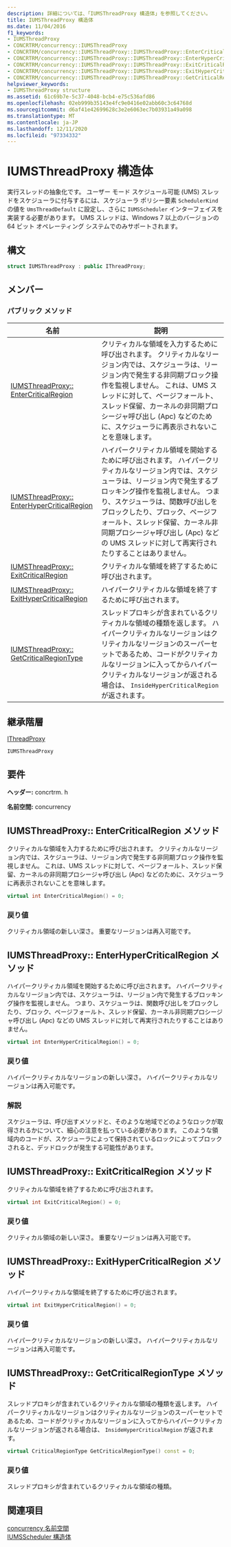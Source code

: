 ```yaml
---
description: 詳細については、「IUMSThreadProxy 構造体」を参照してください。
title: IUMSThreadProxy 構造体
ms.date: 11/04/2016
f1_keywords:
- IUMSThreadProxy
- CONCRTRM/concurrency::IUMSThreadProxy
- CONCRTRM/concurrency::IUMSThreadProxy::IUMSThreadProxy::EnterCriticalRegion
- CONCRTRM/concurrency::IUMSThreadProxy::IUMSThreadProxy::EnterHyperCriticalRegion
- CONCRTRM/concurrency::IUMSThreadProxy::IUMSThreadProxy::ExitCriticalRegion
- CONCRTRM/concurrency::IUMSThreadProxy::IUMSThreadProxy::ExitHyperCriticalRegion
- CONCRTRM/concurrency::IUMSThreadProxy::IUMSThreadProxy::GetCriticalRegionType
helpviewer_keywords:
- IUMSThreadProxy structure
ms.assetid: 61c69b7e-5c37-4048-bcb4-e75c536afd86
ms.openlocfilehash: 02eb999b35143e4fc9e0416e02abb60c3c64768d
ms.sourcegitcommit: d6af41e42699628c3e2e6063ec7b03931a49a098
ms.translationtype: MT
ms.contentlocale: ja-JP
ms.lasthandoff: 12/11/2020
ms.locfileid: "97334332"
---
```

# <a name="iumsthreadproxy-structure"></a>IUMSThreadProxy 構造体

実行スレッドの抽象化です。 ユーザー モード スケジュール可能 (UMS) スレッドをスケジューラに付与するには、スケジューラ ポリシー要素 `SchedulerKind` の値を `UmsThreadDefault` に設定し、さらに `IUMSScheduler` インターフェイスを実装する必要があります。 UMS スレッドは、Windows 7 以上のバージョンの 64 ビット オペレーティング システムでのみサポートされます。

## <a name="syntax"></a>構文

```cpp
struct IUMSThreadProxy : public IThreadProxy;
```

## <a name="members"></a>メンバー

### <a name="public-methods"></a>パブリック メソッド

|名前|説明|
|----------|-----------------|
|[IUMSThreadProxy:: EnterCriticalRegion](#entercriticalregion)|クリティカルな領域を入力するために呼び出されます。 クリティカルなリージョン内では、スケジューラは、リージョン内で発生する非同期ブロック操作を監視しません。 これは、UMS スレッドに対して、ページフォールト、スレッド保留、カーネルの非同期プロシージャ呼び出し (Apc) などのために、スケジューラに再表示されないことを意味します。|
|[IUMSThreadProxy:: EnterHyperCriticalRegion](#enterhypercriticalregion)|ハイパークリティカル領域を開始するために呼び出されます。 ハイパークリティカルなリージョン内では、スケジューラは、リージョン内で発生するブロッキング操作を監視しません。 つまり、スケジューラは、関数呼び出しをブロックしたり、ブロック、ページフォールト、スレッド保留、カーネル非同期プロシージャ呼び出し (Apc) などの UMS スレッドに対して再実行されたりすることはありません。|
|[IUMSThreadProxy:: ExitCriticalRegion](#exitcriticalregion)|クリティカルな領域を終了するために呼び出されます。|
|[IUMSThreadProxy:: ExitHyperCriticalRegion](#exithypercriticalregion)|ハイパークリティカルな領域を終了するために呼び出されます。|
|[IUMSThreadProxy:: GetCriticalRegionType](#getcriticalregiontype)|スレッドプロキシが含まれているクリティカルな領域の種類を返します。 ハイパークリティカルなリージョンはクリティカルなリージョンのスーパーセットであるため、コードがクリティカルなリージョンに入ってからハイパークリティカルなリージョンが返される場合は、 `InsideHyperCriticalRegion` が返されます。|

## <a name="inheritance-hierarchy"></a>継承階層

[IThreadProxy](ithreadproxy-structure.md)

`IUMSThreadProxy`

## <a name="requirements"></a>要件

**ヘッダー:** concrtrm. h

**名前空間:** concurrency

## <a name="iumsthreadproxyentercriticalregion-method"></a><a name="entercriticalregion"></a> IUMSThreadProxy:: EnterCriticalRegion メソッド

クリティカルな領域を入力するために呼び出されます。 クリティカルなリージョン内では、スケジューラは、リージョン内で発生する非同期ブロック操作を監視しません。 これは、UMS スレッドに対して、ページフォールト、スレッド保留、カーネルの非同期プロシージャ呼び出し (Apc) などのために、スケジューラに再表示されないことを意味します。

```cpp
virtual int EnterCriticalRegion() = 0;
```

### <a name="return-value"></a>戻り値

クリティカル領域の新しい深さ。 重要なリージョンは再入可能です。

## <a name="iumsthreadproxyenterhypercriticalregion-method"></a><a name="enterhypercriticalregion"></a> IUMSThreadProxy:: EnterHyperCriticalRegion メソッド

ハイパークリティカル領域を開始するために呼び出されます。 ハイパークリティカルなリージョン内では、スケジューラは、リージョン内で発生するブロッキング操作を監視しません。 つまり、スケジューラは、関数呼び出しをブロックしたり、ブロック、ページフォールト、スレッド保留、カーネル非同期プロシージャ呼び出し (Apc) などの UMS スレッドに対して再実行されたりすることはありません。

```cpp
virtual int EnterHyperCriticalRegion() = 0;
```

### <a name="return-value"></a>戻り値

ハイパークリティカルなリージョンの新しい深さ。 ハイパークリティカルなリージョンは再入可能です。

### <a name="remarks"></a>解説

スケジューラは、呼び出すメソッドと、そのような地域でどのようなロックが取得されるかについて、細心の注意を払っている必要があります。 このような領域内のコードが、スケジューラによって保持されているロックによってブロックされると、デッドロックが発生する可能性があります。

## <a name="iumsthreadproxyexitcriticalregion-method"></a><a name="exitcriticalregion"></a> IUMSThreadProxy:: ExitCriticalRegion メソッド

クリティカルな領域を終了するために呼び出されます。

```cpp
virtual int ExitCriticalRegion() = 0;
```

### <a name="return-value"></a>戻り値

クリティカル領域の新しい深さ。 重要なリージョンは再入可能です。

## <a name="iumsthreadproxyexithypercriticalregion-method"></a><a name="exithypercriticalregion"></a> IUMSThreadProxy:: ExitHyperCriticalRegion メソッド

ハイパークリティカルな領域を終了するために呼び出されます。

```cpp
virtual int ExitHyperCriticalRegion() = 0;
```

### <a name="return-value"></a>戻り値

ハイパークリティカルなリージョンの新しい深さ。 ハイパークリティカルなリージョンは再入可能です。

## <a name="iumsthreadproxygetcriticalregiontype-method"></a><a name="getcriticalregiontype"></a> IUMSThreadProxy:: GetCriticalRegionType メソッド

スレッドプロキシが含まれているクリティカルな領域の種類を返します。 ハイパークリティカルなリージョンはクリティカルなリージョンのスーパーセットであるため、コードがクリティカルなリージョンに入ってからハイパークリティカルなリージョンが返される場合は、 `InsideHyperCriticalRegion` が返されます。

```cpp
virtual CriticalRegionType GetCriticalRegionType() const = 0;
```

### <a name="return-value"></a>戻り値

スレッドプロキシが含まれているクリティカルな領域の種類。

## <a name="see-also"></a>関連項目

[concurrency 名前空間](concurrency-namespace.md)<br/>
[IUMSScheduler 構造体](iumsscheduler-structure.md)

